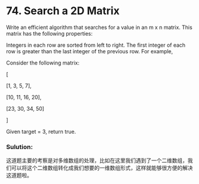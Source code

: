 # 74. Search a 2D Matrix

Write an efficient algorithm that searches for a value in an m x n matrix. This matrix has the following properties:

Integers in each row are sorted from left to right.
The first integer of each row is greater than the last integer of the previous row.
For example,

Consider the following matrix:

[

  [1,   3,  5,  7],

  [10, 11, 16, 20],
  
  [23, 30, 34, 50]

]

Given target = 3, return true.


### Sulution:

这道题主要的考察是对多维数组的处理，比如在这里我们遇到了一个二维数组，我们可以将这个二维数组转化成我们想要的一维数组形式，这样就能够很方便的解决这道题啦。